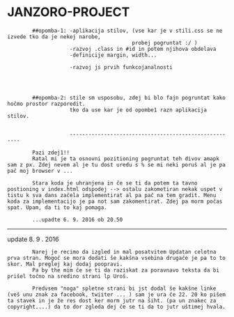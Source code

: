 # JANZORO-PROJECT
            ##opomba-1: -aplikacija stilov, (vse kar je v stili.css se ne izvede tko da je nekej narobe,
                                            probej pogruntat :/ )
                        -razvoj .class in #id in potem njihova obdelava
                        -definicije margin, width... 
                        
                        -razvoj js prvih funkcojanalnosti
                        
                        
                        
                        
            ##opomba-2: stile sm usposobu, zdej bi blo fajn pogruntat kako hočmo prostor razporedit.
                        tko da use kar je od opombe1 razn aplikacija stilov.
                        
                        
                        ------------------------------------------------------
                        
            Pazi zdej1!!
            Ratal mi je ta osnovni pozitioning pogruntat teh divov amapk sam z px. Zdej nevem al je tu dost uredu s % se mi neki poruš al je pa pač moj browser v ...
            
            Stara koda je uhranjena in če se ti da potem ta tavno postioning v index.html odspodej --> ostalu zakometiran nekak uspet v tistu k sva dans začela implementirat al pa pač na tem gradit. Menu koda za implementacijo je pa not sam zakomentirat. Zdej pa morm počas spat. Upam, da ti to kaj pomaga.
            
            ...upadte 6. 9. 2016 ob 20.50
--------------------------------------------------------------------------
update 8. 9 . 2016

            Narej je recimo da izgled in mal posatvitem Updatan celotna prva stran. Mogoč se mora dodati še kakšna vsebina drugače je pa to to skor. Mal preglej kaj dodaj poopravi. 
            Pa by the mim če se ti da raziskat za poravnavo teksta da bi prišel točno na sredino strani lp Uroš.
            
            Predvsem "noga" spletne strani bi jst dodal še kakšne linke (veš unu znak za facebook, twiiter ... ) sam je ura če 22. 20 ko pišem ta stavek in je že res dost ker morm jutr na šiht. (pa un znakec za copyright....) da to dor zgleda dej če se ti da to jutr uštimej hvala.
